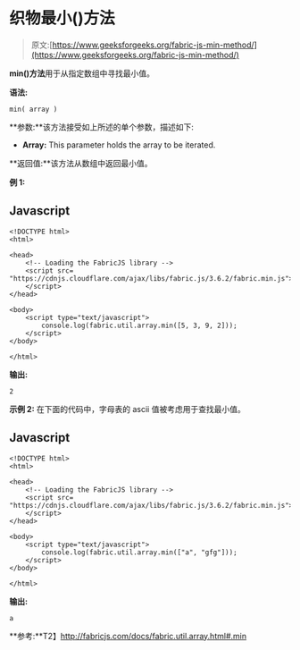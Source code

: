 # 织物最小()方法

> 原文:[https://www.geeksforgeeks.org/fabric-js-min-method/](https://www.geeksforgeeks.org/fabric-js-min-method/)

**min()方法**用于从指定数组中寻找最小值。

**语法:**

```
min( array )
```

**参数:**该方法接受如上所述的单个参数，描述如下:

*   **Array:** This parameter holds the array to be iterated.

**返回值:**该方法从数组中返回最小值。

**例 1:**

## Javascript

```
<!DOCTYPE html>
<html>

<head>
    <!-- Loading the FabricJS library -->
    <script src=
"https://cdnjs.cloudflare.com/ajax/libs/fabric.js/3.6.2/fabric.min.js">
    </script>
</head>

<body>
    <script type="text/javascript">
        console.log(fabric.util.array.min([5, 3, 9, 2]));
    </script>
</body>

</html>
```

**输出:**

```
2
```

**示例 2:** 在下面的代码中，字母表的 ascii 值被考虑用于查找最小值。

## Javascript

```
<!DOCTYPE html>
<html>

<head>
    <!-- Loading the FabricJS library -->
    <script src=
"https://cdnjs.cloudflare.com/ajax/libs/fabric.js/3.6.2/fabric.min.js">
    </script>
</head>

<body>
    <script type="text/javascript">
        console.log(fabric.util.array.min(["a", "gfg"]));
    </script>
</body>

</html>
```

**输出:**

```
a
```

**参考:**T2】http://fabricjs.com/docs/fabric.util.array.html#.min